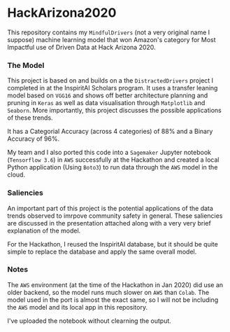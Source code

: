 # HackArizona2020
This repository contains my `MindfulDrivers` (not a very original name I suppose) machine learning model that won Amazon's category 
for Most Impactful use of Driven Data at Hack Arizona 2020.

### The Model
This project is based on and builds on a the `DistractedDrivers` project I completed in at the InspiritAI Scholars program.
It uses a transfer leaning model based on `VGG16` and shows off better architecture planning and pruning in `Keras` as well as
data visualisation through `Matplotlib` and `Seaborn`. More importantly, this project discusses the possible applications of these trends.

It has a Categorial Accuracy (across 4 categories) of 88% and a Binary Accuracy of 96%.

My team and I also ported this code into a `Sagemaker` Jupyter notebook (`Tensorflow 3.6`) in `AWS` successfully at the Hackathon and
created a local Python application (Using `Boto3`) to run data through the `AWS` model in the cloud.

### Saliencies
An important part of this project is the potential applications of the data trends observed to imrpove community safety in general. 
These saliencies are discussed in the presentation attached along with a very very brief explanation of the model.

For the Hackathon, I reused the InspiritAI database, but it should be quite simple to replace the database and apply the same overall model.

### Notes
The `AWS` environment (at the time of the Hackathon in Jan 2020) did use an older backend, so the model runs much slower on `AWS` than `Colab`. The model used in the port
is almost the exact same, so I will not be including the `AWS` model and its local app in this repository.

I've uploaded the notebook without clearning the output.


